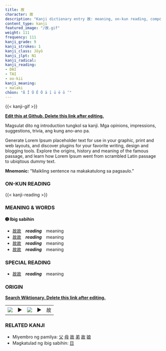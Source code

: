 ```yaml
---
title: 故
character: 故
description: "Kanji dictionary entry 故: meaning, on-kun reading, compounds, origin, related kanji"
content_type: kanji
featured_image: "/故.gif"
weight: 111
frequency: 111
kanji_grade: 9
kanji_strokes: 1
kanji_class: Jōyō
kanji_jlpt: N1
kanji_radical: 
kanji_reading: 
- DAI
- TAI
- oo-kii
kanji_meaning:
- malaki
chōon: "Ā Ī Ū Ē Ō ā ī ū ē ō ’"
---
```

[//]: # (Don't edit the line below. Kanji animated GIF code is automatically generated.)
{{< kanji-gif >}}

[//]: # (Edit below this line.)

**[Edit this at Github. Delete this link after editing.](https://github.com/tim0g/tim/tree/main/content/kanji/故/index.md)**

Magsulat dito ng introduction tungkol sa kanji. Mga opinions, impressions, suggestions, trivia, ang kung ano-ano pa.

Generate Lorem Ipsum placeholder text for use in your graphic, print and web layouts, and discover plugins for your favorite writing, design and blogging tools. Explore the origins, history and meaning of the famous passage, and learn how Lorem Ipsum went from scrambled Latin passage to ubiqitous dummy text.
 
**Mnemonic:** "Maikling sentence na makakatulong sa pagsaulo."

### ON-KUN READING

[//]: # (Don't edit the line below. ON-KUN READING code is automatically generated.)
{{< kanji-reading >}}

### MEANING & WORDS

#### ➊ **Ibig sabihin**
  - [故](../故)[故](../故)　***reading***　meaning
  - [故](../故)[故](../故)　***reading***　meaning
  - [故](../故)[故](../故)　***reading***　meaning
  - [故](../故)[故](../故)　***reading***　meaning

### SPECIAL READING
  - [故](../故)[故](../故)　***reading***　meaning

### ORIGIN

**[Search Wiktionary. Delete this link after editing.](https://wiktionary.org/wiki/故)**
<table class="kanji-table"><tr><td>
<img src="60px-故-bronze.svg.png">
</td><td>▶</td><td>
<img src="60px-故-oracle.svg.png">
</td><td>▶</td>
<td class="kanji-origin">故</td>
</tr></table>

### RELATED KANJI
- Miyembro ng pamilya: [父](../父) [母](../母) [故](../故) [弟](../弟) [故](../故) [娘](../娘)
- Magkatulad ng ibig sabihin: [日](../日)
